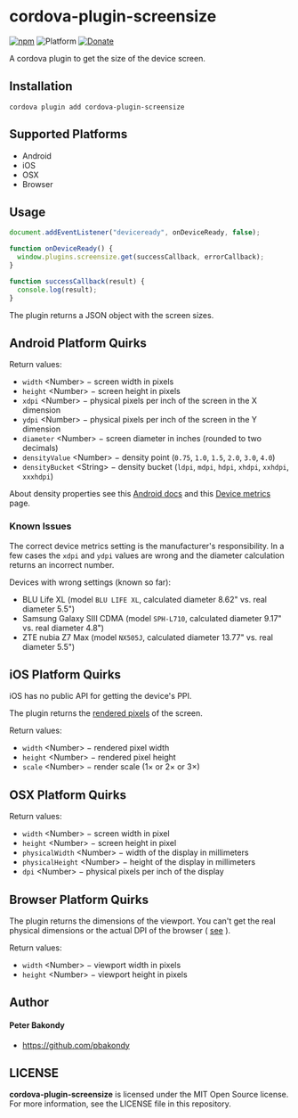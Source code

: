 # cordova-plugin-screensize

[![npm](https://img.shields.io/npm/v/cordova-plugin-screensize.svg)](https://www.npmjs.com/package/cordova-plugin-screensize)
![Platform](https://img.shields.io/badge/platform-android%20%7C%20ios%20%7C%20osx%20%7C%20browser-lightgrey.svg)
[![Donate](https://img.shields.io/badge/Donate-PayPal-green.svg)](https://www.paypal.com/cgi-bin/webscr?cmd=_s-xclick&hosted_button_id=R7STJ6V2PNEMA)

A cordova plugin to get the size of the device screen.

## Installation

```
cordova plugin add cordova-plugin-screensize
```

## Supported Platforms

- Android
- iOS
- OSX
- Browser

## Usage

```js
document.addEventListener("deviceready", onDeviceReady, false);

function onDeviceReady() {
  window.plugins.screensize.get(successCallback, errorCallback);
}

function successCallback(result) {
  console.log(result);
}
```

The plugin returns a JSON object with the screen sizes.

## Android Platform Quirks

Return values:

* `width` &lt;Number&gt; − screen width in pixels
* `height` &lt;Number&gt; − screen height in pixels
* `xdpi` &lt;Number&gt; − physical pixels per inch of the screen in the X dimension
* `ydpi` &lt;Number&gt; − physical pixels per inch of the screen in the Y dimension
* `diameter` &lt;Number&gt; − screen diameter in inches (rounded to two decimals)
* `densityValue` &lt;Number&gt; − density point (`0.75`, `1.0`, `1.5`, `2.0`, `3.0`, `4.0`)
* `densityBucket` &lt;String&gt; − density bucket (`ldpi`, `mdpi`, `hdpi`, `xhdpi`, `xxhdpi`, `xxxhdpi`)

About density properties see this [Android docs](https://developer.android.com/guide/practices/screens_support.html) and this [Device metrics](https://design.google.com/devices/) page.

### Known Issues

The correct device metrics setting is the manufacturer's responsibility. In a few cases the `xdpi` and `ydpi` values are wrong and the diameter calculation returns an incorrect number.

Devices with wrong settings (known so far):

- BLU Life XL (model `BLU LIFE XL`, calculated diameter 8.62" vs. real diameter 5.5")
- Samsung Galaxy SIII CDMA (model `SPH-L710`, calculated diameter 9.17" vs. real diameter 4.8")
- ZTE nubia Z7 Max (model `NX505J`, calculated diameter 13.77" vs. real diameter 5.5")

## iOS Platform Quirks

iOS has no public API for getting the device's PPI.

The plugin returns the [rendered pixels](http://www.paintcodeapp.com/news/ultimate-guide-to-iphone-resolutions) of the screen.

Return values:

* `width` &lt;Number&gt; − rendered pixel width
* `height` &lt;Number&gt; − rendered pixel height
* `scale` &lt;Number&gt; − render scale (1× or 2× or 3×)

## OSX Platform Quirks

Return values:

* `width` &lt;Number&gt; − screen width in pixel
* `height` &lt;Number&gt; − screen height in pixel
* `physicalWidth` &lt;Number&gt; − width of the display in millimeters
* `physicalHeight` &lt;Number&gt; − height of the display in millimeters
* `dpi` &lt;Number&gt; − physical pixels per inch of the display

## Browser Platform Quirks

The plugin returns the dimensions of the viewport. You can't get the real physical dimensions or the actual DPI of the browser ( [see](http://stackoverflow.com/a/21767407) ).

Return values:

* `width` &lt;Number&gt; − viewport width in pixels
* `height` &lt;Number&gt; − viewport height in pixels

## Author

#### Peter Bakondy

- https://github.com/pbakondy


## LICENSE

**cordova-plugin-screensize** is licensed under the MIT Open Source license. For more information, see the LICENSE file in this repository.
